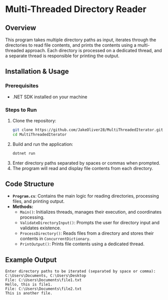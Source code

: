 # Multi-Threaded Directory Reader

## Overview
This program takes multiple directory paths as input, iterates through the directories to read file contents, and prints the contents using a multi-threaded approach. Each directory is processed on a dedicated thread, and a separate thread is responsible for printing the output.

## Installation & Usage
### Prerequisites
- .NET SDK installed on your machine

### Steps to Run
1. Clone the repository:
   ```sh
   git clone https://github.com/JakeOliver28/MultiThreadedIterator.git
   cd MultiThreadedIterator
   ```
2. Build and run the application:
   ```sh
   dotnet run
   ```
3. Enter directory paths separated by spaces or commas when prompted.
4. The program will read and display file contents from each directory.

## Code Structure
- **`Program.cs`**: Contains the main logic for reading directories, processing files, and printing output.
- **Methods:**
  - `Main()`: Initializes threads, manages their execution, and coordinates processing.
  - `ValidateDirectoryInput()`: Prompts the user for directory input and validates existence.
  - `ProcessDirectory()`: Reads files from a directory and stores their contents in `ConcurrentDictionary`.
  - `PrintOutput()`: Prints file contents using a dedicated thread.

## Example Output
```
Enter directory paths to be iterated (separated by space or comma):
C:\Users\Documents, C:\Users\Desktop
File: C:\Users\Documents\file1.txt
Hello, this is file1.
File: C:\Users\Documents\file2.txt
This is another file.
```


